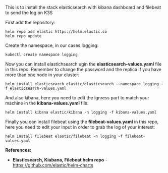This is to install the stack elasticsearch with kibana dashboard and filebeat to send the log on K3S

First add the repository:
```
helm repo add elastic https://helm.elastic.co
helm repo update
```

Create the namespace, in our cases logging:
```
kubectl create namespace logging
```

Now you can install elastichsearch ugin the **elasticsearch-values.yaml** file in this repo. Remember to change the password and the replica if you have more than one node in your cluster:
```
helm install elasticsearch elastic/elasticsearch --namespace logging -f elasticsearch-values.yaml
```

And also kibana, here you need to edit the ignress part to match your machine in the **kibana-values.yaml** file:
```
helm install kibana elastic/kibana -n logging -f kibana-values.yaml
```

Finally you can install filebeat using the **filebeat-values.yaml** in this repo, here you need to edit your input in order to grab the log of your interest:
```
helm install filebeat elastic/filebeat -n logging -f filebeat-values.yaml
```

**References:**
* **Elasticsearch, Kiabana, Filebeat helm repo** - https://github.com/elastic/helm-charts
